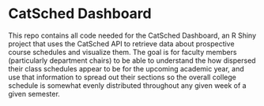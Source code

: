 # CatSched Dashboard

This repo contains all code needed for the CatSched Dashboard, an R Shiny project that uses the CatSched API to retrieve data about prospective course schedules and visualize them. The goal is for faculty members (particularly department chairs) to be able to understand the how dispersed their class schedules appear to be for the upcoming academic year, and use that information to spread out their sections so the overall college schedule is somewhat evenly distributed throughout any given week of a given semester.